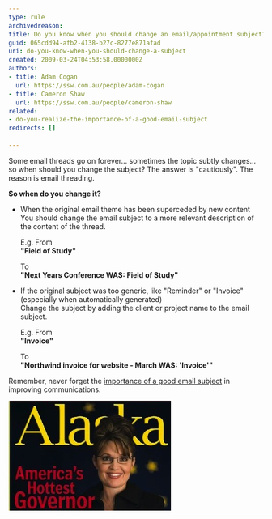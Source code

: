 ```yaml
---
type: rule
archivedreason: 
title: Do you know when you should change an email/appointment subject?
guid: 065cdd94-afb2-4138-b27c-8277e871afad
uri: do-you-know-when-you-should-change-a-subject
created: 2009-03-24T04:53:58.0000000Z
authors:
- title: Adam Cogan
  url: https://ssw.com.au/people/adam-cogan
- title: Cameron Shaw
  url: https://ssw.com.au/people/cameron-shaw
related: 
- do-you-realize-the-importance-of-a-good-email-subject
redirects: []

---
```


Some email threads go on forever... sometimes the topic subtly changes... so when should you change the subject? The answer is "cautiously". The reason is email threading.

<!--endintro-->

**So when do you change it?**

* When the original email theme has been superceded by new content    
  You should change the email subject to a more relevant description of the content of the thread.
 
  E.g. From  
  **"Field of Study"** 
 
  To   
  **"Next Years Conference WAS: Field of Study"**
  
* If the original subject was too generic, like "Reminder" or "Invoice" (especially when automatically generated)   
  Change the subject by adding the client or project name to the email subject.
 
  E.g. From   
  **"Invoice"** 
 
  To   
  **"Northwind invoice for website - March WAS: 'Invoice'"**


Remember, never forget the [importance of a good email subject](/do-you-realize-the-importance-of-a-good-email-subject) in improving communications.

![Figure: Keep your email subject description up-to-date. Sarah Palin isn’t even a governor anymore](SarahPalin.jpg)
